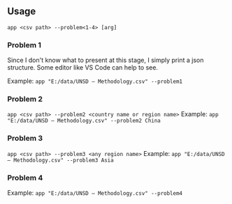 ## Usage
`app <csv path> --problem<1-4> [arg]`

### Problem 1
Since I don't know what to present at this stage, I simply print a json structure. Some editor like VS Code can help to see.

Example:
`app "E:/data/UNSD — Methodology.csv" --problem1`

### Problem 2
`app <csv path> --problem2 <country name or region name>`
Example:
`app "E:/data/UNSD — Methodology.csv" --problem2 China`

### Problem 3
`app <csv path> --problem3 <any region name>`
Example:
`app "E:/data/UNSD — Methodology.csv" --problem3 Asia`

### Problem 4

Example:
`app "E:/data/UNSD — Methodology.csv" --problem4`